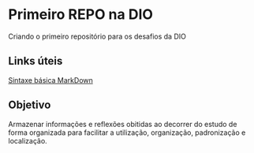 # Primeiro REPO na DIO
Criando o primeiro repositório para os desafios da DIO

## Links úteis 
[Sintaxe básica MarkDown](https://www.markdownguide.org/basic-syntax/)

## Objetivo
Armazenar informações e reflexões obitidas ao decorrer do estudo de forma organizada para facilitar a utilização, organização, padronização e localização.
